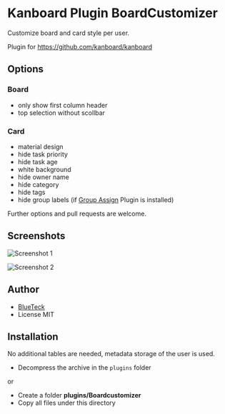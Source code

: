 # Kanboard Plugin BoardCustomizer

Customize board and card style per user.

Plugin for https://github.com/kanboard/kanboard


## Options

### Board
- only show first column header
- top selection without scollbar

### Card
- material design
- hide task priority
- hide task age
- white background
- hide owner name
- hide category
- hide tags
- hide group labels (if [Group Assign](https://github.com/creecros/group_assign) Plugin is installed)

Further options and pull requests are welcome.

## Screenshots

![Screenshot 1](https://user-images.githubusercontent.com/1961634/60758678-45135700-a01a-11e9-9c9d-23290daaddb7.png)

![Screenshot 2](https://user-images.githubusercontent.com/1961634/60758686-6f651480-a01a-11e9-8bb0-0afb13ba9a6e.png)

## Author

- [BlueTeck](https://github.com/BlueTeck)
- License MIT

## Installation

No additional tables are needed, metadata storage of the user is used.

- Decompress the archive in the `plugins` folder

or

- Create a folder **plugins/Boardcustomizer**
- Copy all files under this directory